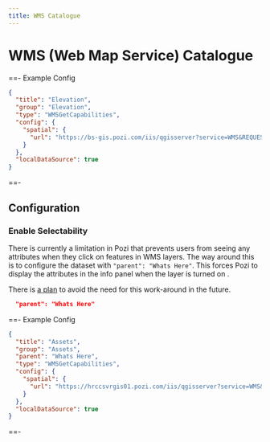 ```yaml
---
title: WMS Catalogue
---
```


# WMS (Web Map Service) Catalogue

==- Example Config

```json
{
  "title": "Elevation",
  "group": "Elevation",
  "type": "WMSGetCapabilities",
  "config": {
    "spatial": {
      "url": "https://bs-gis.pozi.com/iis/qgisserver?service=WMS&REQUEST=GetCapabilities&MAP=//bs-intra/GIS/System/POZI/QGIS Projects/Elevation.qgs"
    }
  },
  "localDataSource": true
}
```

==-

## Configuration

### Enable Selectability

There is currently a limitation in Pozi that prevents users from seeing any attributes when they click on features in WMS layers. The way around this is to configure the dataset with `"parent": "Whats Here"`. This forces Pozi to display the attributes in the info panel when the layer is turned on .

There is [a plan](https://trello.com/c/NuPIDgSL/18-enable-wms-layers-getfeatureinfo-results-to-be-displayed-in-info-panel-by-default) to avoid the need for this work-around in the future.

```json
  "parent": "Whats Here"
```

==- Example Config

  ```json
  {
    "title": "Assets",
    "group": "Assets",
    "parent": "Whats Here",
    "type": "WMSGetCapabilities",
    "config": {
      "spatial": {
        "url": "https://hrccsvrgis01.pozi.com/iis/qgisserver?service=WMS&request=GetCapabilities&MAP=//ad.hrcc.vic.gov.au/shared/GIS/workspaces/Pozi/Assets.qgs"
      }
    },
    "localDataSource": true
  }
  ```

==-

